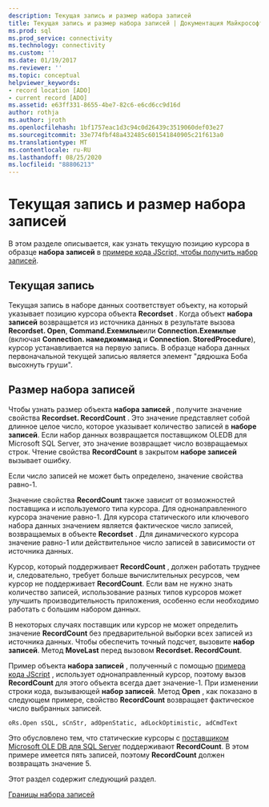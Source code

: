 ```yaml
---
description: Текущая запись и размер набора записей
title: Текущая запись и размер набора записей | Документация Майкрософт
ms.prod: sql
ms.prod_service: connectivity
ms.technology: connectivity
ms.custom: ''
ms.date: 01/19/2017
ms.reviewer: ''
ms.topic: conceptual
helpviewer_keywords:
- record location [ADO]
- current record [ADO]
ms.assetid: e63ff331-8655-4be7-82c6-e6cd6cc9d16d
author: rothja
ms.author: jroth
ms.openlocfilehash: 1bf1757eac1d3c94c0d26439c3519060def03e27
ms.sourcegitcommit: 33e774fbf48a432485c601541840905c21f613a0
ms.translationtype: MT
ms.contentlocale: ru-RU
ms.lasthandoff: 08/25/2020
ms.locfileid: "88806213"
---
```

# <a name="current-record-and-size-of-recordset"></a>Текущая запись и размер набора записей
В этом разделе описывается, как узнать текущую позицию курсора в образце **набора записей** в [примере кода JScript, чтобы получить набор записей](./jscript-code-example-to-return-a-recordset.md).  
  
## <a name="current-record"></a>Текущая запись  
 Текущая запись в наборе данных соответствует объекту, на который указывает позицию курсора объекта **Recordset** . Когда объект **набора записей** возвращается из источника данных в результате вызова **Recordset. Open**, **Command.Exeмилые**или **Connection.Exeмилые** (включая **Connection. намедкомманд** и **Connection. StoredProcedure**), курсор устанавливается на первую запись. В образце набора данных первоначальной текущей записью является элемент "дядюшка Боба высохнуть груши".  
  
## <a name="size-of-recordset"></a>Размер набора записей  
 Чтобы узнать размер объекта **набора записей** , получите значение свойства **Recordset. RecordCount** . Это значение представляет собой длинное целое число, которое указывает количество записей в **наборе записей**. Если набор данных возвращается поставщиком OLEDB для Microsoft SQL Server, это значение возвращает число возвращаемых строк. Чтение свойства **RecordCount** в закрытом **наборе записей** вызывает ошибку.  
  
 Если число записей не может быть определено, значение свойства равно-1.  
  
 Значение свойства **RecordCount** также зависит от возможностей поставщика и используемого типа курсора. Для однонаправленного курсора значение равно-1. Для курсора статического или ключевого набора данных значением является фактическое число записей, возвращаемых в объекте **Recordset** . Для динамического курсора значение равно-1 или действительное число записей в зависимости от источника данных.  
  
 Курсор, который поддерживает **RecordCount** , должен работать труднее и, следовательно, требует больше вычислительных ресурсов, чем курсор не поддерживает **RecordCount**. Если вам не нужно знать количество записей, использование разных типов курсоров может улучшить производительность приложения, особенно если необходимо работать с большим набором данных.  
  
 В некоторых случаях поставщик или курсор не может определить значение **RecordCount** без предварительной выборки всех записей из источника данных. Чтобы обеспечить точный подсчет, вызовите **набор записей**. Метод **MoveLast** перед вызовом **Recordset. RecordCount**.  
  
 Пример объекта **набора записей** , полученный с помощью [примера кода JScript](./jscript-code-example-to-return-a-recordset.md) , использует однонаправленный курсор, поэтому вызов **RecordCount** для этого объекта всегда дает значение-1. При изменении строки кода, вызывающей **набор записей**. Метод **Open** , как показано в следующем примере, свойство **RecordCount** возвращает фактическое число выбранных записей.  
  
```  
oRs.Open sSQL, sCnStr, adOpenStatic, adLockOptimistic, adCmdText   
```  
  
 Это обусловлено тем, что статические курсоры с [поставщиком Microsoft OLE DB для SQL Server](../appendixes/microsoft-ole-db-provider-for-sql-server.md) поддерживают **RecordCount**. В этом примере имеется пять записей, поэтому **RecordCount** должен возвращать значение 5.  
  
 Этот раздел содержит следующий раздел.  
  
 [Границы набора записей](./boundaries-of-a-recordset.md)